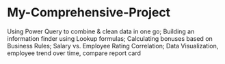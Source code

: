 # My-Comprehensive-Project
Using Power Query to combine & clean data in one go;
Building an information finder using Lookup formulas;
Calculating bonuses based on Business Rules;
Salary vs. Employee Rating Correlation;
Data Visualization, employee trend over time, compare report card
